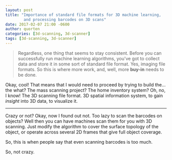 ```yaml
---
layout: post
title: "Importance of standard file formats for 3D machine learning,
        and processing barcodes on 3D scans"
date: 2017-02-07 21:00 -0600
author: quorten
categories: [3d-scanning, 3d-scanner]
tags: [3d-scanning, 3d-scanner]
---
```


> Regardless, one thing that seems to stay consistent.  Before you can
> successfully run machine learning algorithms, you've got to collect
> data and store it in some sort of standard file format.  Yes,
> imaging file formats.  So this is where more work, and, well, more
> **buy-in** needs to be done.

Okay, cool!  That means that I would need to proceed by trying to
build the... the what?  The mass scanning project?  The home inventory
system?  Oh, no, I know!  The 3D scanning file format.  3D spatial
information system, to gain _insight_ into 3D data, to visualize it.

----------

Crazy or not?  Okay, now I found out not.  Too lazy to scan the
barcodes on objects?  Well then you can have machines scan them for
you with 3D scanning.  Just modify the algorithm to cover the surface
topology of the object, or operate across several 2D frames that give
full object coverage.

So, this is when people say that even scanning barcodes is too much.

So, not crazy.
